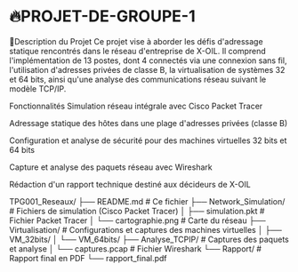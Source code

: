 # 🔥PROJET-DE-GROUPE-1
🔭Description du Projet
Ce projet vise à aborder les défis d'adressage statique rencontrés dans le réseau d'entreprise de X-OIL. Il comprend l'implémentation de 13 postes, dont 4 connectés via une connexion sans fil, l'utilisation d'adresses privées de classe B, la virtualisation de systèmes 32 et 64 bits, ainsi qu'une analyse des communications réseau suivant le modèle TCP/IP.

Fonctionnalités
Simulation réseau intégrale avec Cisco Packet Tracer

Adressage statique des hôtes dans une plage d'adresses privées (classe B)

Configuration et analyse de sécurité pour des machines virtuelles 32 bits et 64 bits

Capture et analyse des paquets réseau avec Wireshark

Rédaction d'un rapport technique destiné aux décideurs de X-OIL

TPG001_Reseaux/
├── README.md            # Ce fichier
├── Network_Simulation/  # Fichiers de simulation (Cisco Packet Tracer)
│   ├── simulation.pkt   # Fichier Packet Tracer
│   └── cartographie.png # Carte du réseau
├── Virtualisation/      # Configurations et captures des machines virtuelles
│   ├── VM_32bits/
│   └── VM_64bits/
├── Analyse_TCPIP/       # Captures des paquets et analyse
│   └── captures.pcap    # Fichier Wireshark
└── Rapport/             # Rapport final en PDF
    └── rapport_final.pdf
